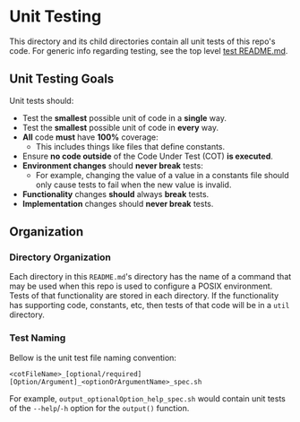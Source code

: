 # Unit Testing

This directory and its child directories contain all unit tests of this repo's code. For generic info regarding testing, see the top level [test README.md](../README.md).

## Unit Testing Goals

Unit tests should:

- Test the **smallest** possible unit of code in a **single** way.
- Test the **smallest** possible unit of code in **every** way.
- **All** code **must** have **100%** coverage:
    - This includes things like files that define constants.
- Ensure **no code outside** of the Code Under Test (COT) **is executed**.
- **Environment changes** should **never break** tests:
    - For example, changing the value of a value in a constants file should only cause tests to fail when the new value is invalid.
- **Functionality** changes **should** always **break** tests.
- **Implementation** changes should **never break** tests.

## Organization

### Directory Organization

Each directory in this `README.md`'s directory has the name of a command that may be used when this repo is used to configure a POSIX environment. Tests of that functionality are stored in each directory. If the functionality has supporting code, constants, etc, then tests of that code will be in a `util` directory.


### Test Naming

Bellow is the unit test file naming convention:

```
<cotFileName>_[optional/required][Option/Argument]_<optionOrArgumentName>_spec.sh
```

For example, `output_optionalOption_help_spec.sh` would contain unit tests of the `--help`/`-h` option for the `output()` function.
